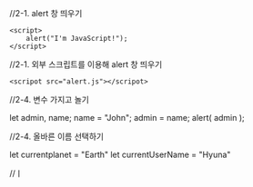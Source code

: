 //2-1. alert 창 띄우기
<!DOCTYPE html>
<html>

<body>

    <script>
        alert("I'm JavaScript!");
    </script>

</body>

</html>

//2-1. 외부 스크립트를 이용해 alert 창 띄우기
<!DOCTYPE html>
<html>
    
<body>

    <scripot src="alert.js"></scripot>
    
</body>

</html>

//2-4. 변수 가지고 놀기

let admin, name;
name = "John";
admin = name;
alert( admin );

//2-4. 올바른 이름 선택하기

let currentplanet = "Earth"
let currentUserName = "Hyuna"

//ㅣ
